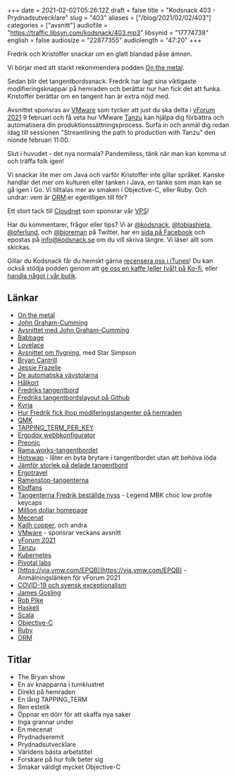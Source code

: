 +++
date = 2021-02-02T05:26:12Z
draft = false
title = "Kodsnack 403 - Prydnadsutvecklare"
slug = "403"
aliases = ["/blog/2021/02/02/403"]
categories = ["avsnitt"]
audiofile = "https://traffic.libsyn.com/kodsnack/403.mp3"
libsynid = "17774738"
english = false
audiosize = "22877355"
audiolength = "47:20"
+++

Fredrik och Kristoffer snackar om en glatt blandad påse ämnen.

Vi börjar med att starkt rekommendera podden [On the metal](https://oxide.computer/podcast/).

Sedan blir det tangentbordssnack. Fredrik har lagt sina viktigaste modifieringsknappar på hemraden och berättar hur han fick det att funka. Kristoffer berättar om en tangent han är extra nöjd med.

Avsnittet sponsras av [VMware](https://www.vmware.com/) som tycker att just du ska delta i [vForum 2021](https://via.vmw.com/EPQB) 9 februari och få veta hur VMware [Tanzu](https://tanzu.vmware.com/why-tanzu) kan hjälpa dig förbättra och automatisera din produktionssättningsprocess. Surfa in och anmäl dig redan idag till sessionen "Streamlining the path to production with Tanzu" den nionde februari 11:00.

Slut i huvudet - det nya normala? Pandemiless, tänk när man kan komma ut och träffa folk igen!

Vi snackar lite mer om Java och varför Kristoffer inte gillar språket. Kanske handlar det mer om kulturen eller tanken i Java, en tanke som man kan se gå igen i Go. Vi tilltalas mer av smaken i Objective-C, eller Ruby. Och undrar: vem är [ORM](https://en.wikipedia.org/wiki/Object%E2%80%93relational_mapping):er egentligen till för?

Ett stort tack till [Cloudnet](http://www.cloudnet.se) som sponsrar vår [VPS](http://en.wikipedia.org/wiki/Virtual_private_server)!

Har du kommentarer, frågor eller tips? Vi är [@kodsnack](https://www.twitter.com/kodsnack), [@tobiashieta](https://www.twitter.com/tobiashieta), [@oferlund](https://www.twitter.com/oferlund), och [@bjoreman](https://www.twitter.com/bjoreman) på Twitter, har en [sida på Facebook](https://www.facebook.com/kodsnack) och epostas på [info@kodsnack.se](mailto:info@kodsnack.se) om du vill skriva längre. Vi läser allt som skickas.

Gillar du Kodsnack får du hemskt gärna [recensera oss i iTunes](http://itunes.apple.com/se/podcast/kodsnack/id561631498?l=en)! Du kan också stödja podden genom att <a href="https://ko-fi.com/kodsnack" rel="payment">ge oss en kaffe (eller två!) på Ko-fi</a>, eller [handla något i vår butik](https://shop.spreadshirt.se/kodsnack/).

## Länkar ##
* [On the metal](https://oxide.computer/podcast/)
* [John Graham-Cumming](https://en.wikipedia.org/wiki/John_Graham-Cumming)
* [Avsnittet med John Graham-Cumming](https://oxide.computer/podcast/on-the-metal-11-john-graham-cumming/)
* [Babbage](https://en.wikipedia.org/wiki/Charles_Babbage)
* [Lovelace](https://en.wikipedia.org/wiki/Ada_Lovelace)
* [Avsnittet om flygning](https://oxide.computer/podcast/on-the-metal-12-star-simpson/), med Star Simpson
* [Bryan Cantrill](https://en.wikipedia.org/wiki/Bryan_Cantrill)
* [Jessie Frazelle](https://blog.jessfraz.com/)
* [De automatiska vävstolarna](https://en.wikipedia.org/wiki/Power_loom)
* [Hålkort](https://en.wikipedia.org/wiki/Punched_card)
* [Fredriks tangentbord](https://bjoreman.com/thoughts/kyria.html)
* [Fredriks tangentbordslayout på Github](https://github.com/bjoreman/qmk_firmware/blob/master/keyboards/kyria/keymaps/bjoreman/keymap.c)
* [Kyria](https://blog.splitkb.com/blog/introducing-the-kyria)
* [Hur Fredrik fick ihop modiferingstangenter på hemraden](https://bjoreman.com/diary/2021/2021-01-24.html)
* [QMK](https://qmk.fm/)
* [TAPPING_TERM_PER_KEY](https://docs.qmk.fm/#/tap_hold?id=tapping-term)
* [Ergodox webbkonfigurator](https://configure.ergodox-ez.com/ergodox-ez/layouts/Gl7eA/latest/config/tapping)
* [Preonic](https://olkb.com/collections/preonic)
* [Rama.works-tangentbordet](https://rama.works/#/m50a/)
* [Hotswap](https://kono.store/blogs/keyboards/what-is-keyboard-hotswap) - låter en byta brytare i tangentbordet utan att behöva löda
* [Jämför storlek på delade tangentbord](https://jhelvy.shinyapps.io/splitkbcompare/)
* [Ergotravel](https://www.reddit.com/r/MechanicalKeyboards/comments/84qhjc/introducing_the_ergotravel_a_travelsized_split/)
* [Ramenstop-tangenterna](https://kbdfans.com/collections/keycaps/products/ic-epbt-ramenstop)
* [Kbdfans](https://kbdfans.com/)
* [Tangenterna Fredrik beställde nyss](https://splitkb.com/collections/new-and-recently-updated/products/mbk-choc-low-profile-keycaps?variant=33283835035725) - Legend MBK choc low profile keycaps
* [Million dollar homepage](https://en.wikipedia.org/wiki/The_Million_Dollar_Homepage)
* [Mecenat](https://sv.wikipedia.org/wiki/Mecenat)
* [Kailh copper](https://www.keyboardco.com/blog/index.php/2017/11/an-introduction-to-kailh-switches-including-speed-box/), och andra
* [VMware](https://www.vmware.com/) - sponsrar veckans avsnitt
* [vForum 2021](https://via.vmw.com/EPQB)
* [Tanzu](https://tanzu.vmware.com/why-tanzu)
* [Kubernetes](https://en.wikipedia.org/wiki/Kubernetes)
* [Pivotal labs](https://tanzu.vmware.com/labs)
* [https://via.vmw.com/EPQB](https://via.vmw.com/EPQB) - Anmälningslänken för vForum 2021
* [COVID-19 och svensk exceptionalism](https://thedispatch.com/p/covid-19-and-the-failure-of-swedish)
* [James Gosling](https://en.wikipedia.org/wiki/James_Gosling)
* [Rob Pike](https://en.wikipedia.org/wiki/Rob_Pike)
* [Haskell](https://en.wikipedia.org/wiki/Haskell_%28programming_language%29)
* [Scala](https://en.wikipedia.org/wiki/Scala_%28programming_language%29)
* [Objective-C](https://en.wikipedia.org/wiki/Objective-C)
* [Ruby](https://en.wikipedia.org/wiki/Ruby_%28programming_language%29)
* [ORM](https://en.wikipedia.org/wiki/Object%E2%80%93relational_mapping)

## Titlar ##
* The Bryan show
* En av knapparna i tumklustret
* Direkt på hemraden
* En lång TAPPING_TERM
* Ren estetik
* Öppnar en dörr för att skaffa nya saker
* Inga grannar under
* En mecenat
* Prydnadseremit
* Prydnadsutvecklare
* Världens bästa arbetstitel
* Forskare på hur folk beter sig
* Smakar väldigt mycket Objective-C
